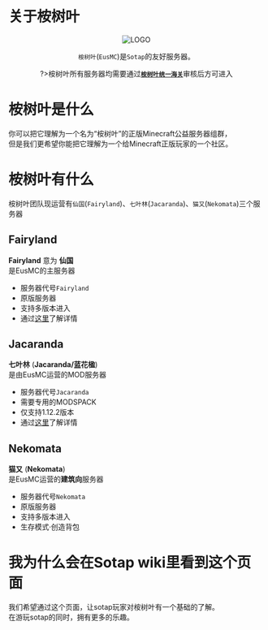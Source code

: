 # 关于桉树叶

<center>

![LOGO](https://i.loli.net/2020/04/08/rUgdtumvp2fsXeq.png)

`桉树叶`(`EusMC`)是`Sotap`的友好服务器。

?>桉树叶所有服务器均需要通过[**`桉树叶统一海关`**](https://jq.qq.com/?_wv=1027&k=55EbqIW)审核后方可进入

</center>

# 桉树叶是什么

你可以把它理解为一个名为“桉树叶”的正版Minecraft公益服务器组群，  
但是我们更希望你能把它理解为一个给Minecraft正版玩家的一个社区。

# 桉树叶有什么

桉树叶团队现运营有`仙国`(`Fairyland`)、`七叶林`(`Jacaranda`)、`猫又`(`Nekomata`)三个服务器

## Fairyland

**Fairyland** 意为 **仙国**   
是EusMC的主服务器

+ 服务器代号`Fairyland`
+ 原版服务器
+ 支持多版本进入
+ 通过[这里](https://www.eumc.cc/)了解详情

## Jacaranda

**七叶林** (**Jacaranda/蓝花楹**)  
是由EusMC运营的MOD服务器

+ 服务器代号`Jacaranda`
+ 需要专用的MODSPACK
+ 仅支持1.12.2版本
+ 通过[这里](https://www.bumc.cc/)了解详情

## Nekomata

**猫又** (**Nekomata**)  
是EusMC运营的**建筑向**服务器

+ 服务器代号`Nekomata`
+ 原版服务器
+ 支持多版本进入
+ 生存模式·创造背包

# 我为什么会在Sotap wiki里看到这个页面

我们希望通过这个页面，让sotap玩家对桉树叶有一个基础的了解。  
在游玩sotap的同时，拥有更多的乐趣。